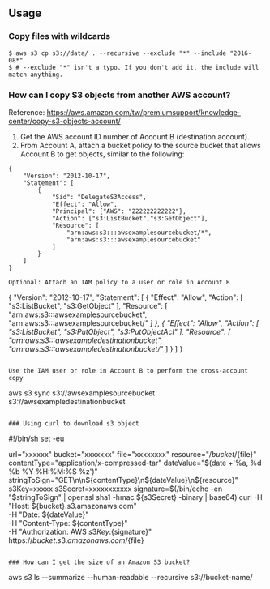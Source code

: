 ## Usage
### Copy files with wildcards
```
$ aws s3 cp s3://data/ . --recursive --exclude "*" --include "2016-08*"
$ # --exclude "*" isn't a typo. If you don't add it, the include will match anything.
```

### How can I copy S3 objects from another AWS account?

Reference: https://aws.amazon.com/tw/premiumsupport/knowledge-center/copy-s3-objects-account/

1. Get the AWS account ID number of Account B (destination account).
2. From Account A, attach a bucket policy to the source bucket that allows Account B to get objects, similar to the following:
```
{
    "Version": "2012-10-17",
    "Statement": [
        {
            "Sid": "DelegateS3Access",
            "Effect": "Allow",
            "Principal": {"AWS": "222222222222"},
            "Action": ["s3:ListBucket","s3:GetObject"],
            "Resource": [
                "arn:aws:s3:::awsexamplesourcebucket/*",
                "arn:aws:s3:::awsexamplesourcebucket"
            ]
        }
    ]
}

Optional: Attach an IAM policy to a user or role in Account B
```
{
    "Version": "2012-10-17",
    "Statement": [
        {
            "Effect": "Allow",
            "Action": [
                "s3:ListBucket",
                "s3:GetObject"
            ],
            "Resource": [
                "arn:aws:s3:::awsexamplesourcebucket",
                "arn:aws:s3:::awsexamplesourcebucket/*"
            ]
        },
        {
            "Effect": "Allow",
            "Action": [
                "s3:ListBucket",
                "s3:PutObject",
                "s3:PutObjectAcl"
            ],
            "Resource": [
                "arn:aws:s3:::awsexampledestinationbucket",
                "arn:aws:s3:::awsexampledestinationbucket/*"
            ]
        }
    ]
}
```

Use the IAM user or role in Account B to perform the cross-account copy
```
aws s3 sync s3://awsexamplesourcebucket s3://awsexampledestinationbucket
```

### Using curl to download s3 object
```
#!/bin/sh
set -eu

url="xxxxxx"
bucket="xxxxxxx"
file="xxxxxxxx"
resource="/${bucket}/${file}"
contentType="application/x-compressed-tar"
dateValue="$(date +'%a, %d %b %Y %H:%M:%S %z')"
stringToSign="GET\n\n${contentType}\n${dateValue}\n${resource}"
s3Key=xxxxx
s3Secret=xxxxxxxxxxx
signature=$(/bin/echo -en "$stringToSign" | openssl sha1 -hmac ${s3Secret} -binary | base64)
curl -H "Host: ${bucket}.s3.amazonaws.com" \
     -H "Date: ${dateValue}"  \
     -H "Content-Type: ${contentType}" \
     -H "Authorization: AWS ${s3Key}:${signature}" \
     https://${bucket}.s3.amazonaws.com/${file}
```

### How can I get the size of an Amazon S3 bucket?
```
aws s3 ls --summarize --human-readable --recursive s3://bucket-name/
```
